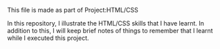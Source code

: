 This file is made as part of Project:HTML/CSS

In this repository, I illustrate the HTML/CSS skills that I have learnt. In addition to this, I will keep brief notes of things to remember that I learnt while I executed this project. 